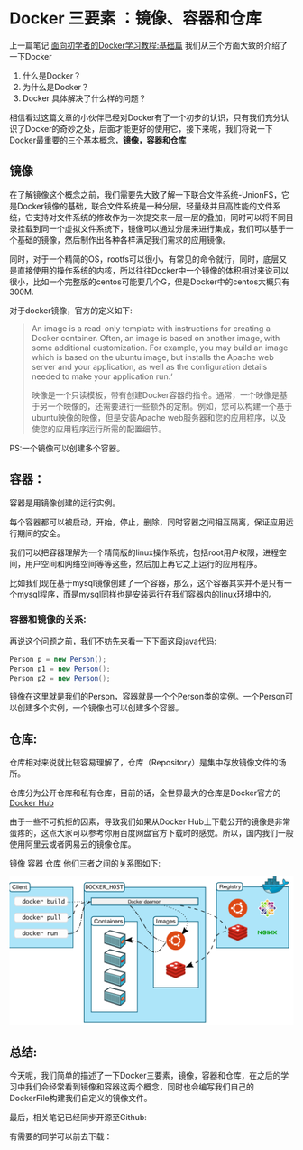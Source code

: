 # Docker 三要素 ：镜像、容器和仓库 

上一篇笔记 [面向初学者的Docker学习教程:基础篇](https://juejin.im/post/5d96fd6fe51d45781d5e4bac)  我们从三个方面大致的介绍了一下Docker

1. 什么是Docker？
2. 为什么是Docker？
3. Docker 具体解决了什么样的问题？

相信看过这篇文章的小伙伴已经对Docker有了一个初步的认识，只有我们充分认识了Docker的奇妙之处，后面才能更好的使用它，接下来呢，我们将说一下Docker最重要的三个基本概念，**镜像，容器和仓库**

## 镜像

在了解镜像这个概念之前，我们需要先大致了解一下联合文件系统-UnionFS，它是Docker镜像的基础，联合文件系统是一种分层，轻量级并且高性能的文件系统，它支持对文件系统的修改作为一次提交来一层一层的叠加，同时可以将不同目录挂载到同一个虚拟文件系统下，镜像可以通过分层来进行集成，我们可以基于一个基础的镜像，然后制作出各种各样满足我们需求的应用镜像。

同时，对于一个精简的OS，rootfs可以很小，有常见的命令就行，同时，底层又是直接使用的操作系统的内核，所以往往Docker中一个镜像的体积相对来说可以很小，比如一个完整版的centos可能要几个G，但是Docker中的centos大概只有300M.

对于docker镜像，官方的定义如下:

> An image is a read-only template with instructions for creating a Docker container. Often, an image is based on another image, with some additional customization. For example, you may build an image which is based on the ubuntu image, but installs the Apache web server and your application, as well as the configuration details needed to make your application run.‘
>
> 映像是一个只读模板，带有创建Docker容器的指令。通常，一个映像是基于另一个映像的，还需要进行一些额外的定制。例如，您可以构建一个基于ubuntu映像的映像，但是安装Apache web服务器和您的应用程序，以及使您的应用程序运行所需的配置细节。



PS:一个镜像可以创建多个容器。



## 容器：

容器是用镜像创建的运行实例。

每个容器都可以被启动，开始，停止，删除，同时容器之间相互隔离，保证应用运行期间的安全。

我们可以把容器理解为一个精简版的linux操作系统，包括root用户权限，进程空间，用户空间和网络空间等等这些，然后加上再它之上运行的应用程序。

比如我们现在基于mysql镜像创建了一个容器，那么，这个容器其实并不是只有一个mysql程序，而是mysql同样也是安装运行在我们容器内的linux环境中的。

### 容器和镜像的关系:

再说这个问题之前，我们不妨先来看一下下面这段java代码:

```java
Person p = new Person();
Person p1 = new Person();
Person p2 = new Person();
```

镜像在这里就是我们的Person，容器就是一个个Person类的实例。一个Person可以创建多个实例，一个镜像也可以创建多个容器。



## 仓库:

仓库相对来说就比较容易理解了，仓库（Repository）是集中存放镜像文件的场所。

仓库分为公开仓库和私有仓库，目前的话，全世界最大的仓库是Docker官方的 [Docker Hub](https://hub.docker.com/)

由于一些不可抗拒的因素，导致我们如果从Docker Hub上下载公开的镜像是非常蛋疼的，这点大家可以参考你用百度网盘官方下载时的感觉。所以，国内我们一般使用阿里云或者网易云的镜像仓库。



镜像 容器 仓库 他们三者之间的关系图如下:

![1100338-20181011200343656-1972949758](image\1100338-20181011200343656-1972949758.png)





## 总结:

今天呢，我们简单的描述了一下Docker三要素，镜像，容器和仓库，在之后的学习中我们会经常看到镜像和容器这两个概念，同时也会编写我们自己的DockerFile构建我们自定义的镜像文件。

最后，相关笔记已经同步开源至Github:

有需要的同学可以前去下载：























